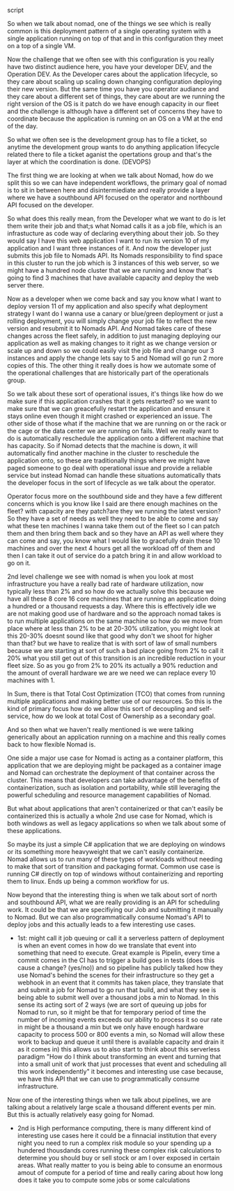 script

So when we talk about nomad, one of the things we see which is really common is this deployment pattern of a single operating system with a single application running on top of that and in this configuration they meet on a top of a single VM.

Now the challenge that we often see with this configuration is you really have two distinct audience here, you have your developer DEV, and the Operation DEV. As the Developer cares about the application lifecycle, so they care about scaling up scaling down changing configuration deploying their new version. But the same time you have you operator audiance and they care about a different set of things, they care about are we running the right version of the OS is it patch do we have enough capacity in our fleet and the challenge is although have a different set of concerns they have to coordinate because the application is running on an OS on a VM at the end of the day.

So what we often see is the development group has to file a ticket, so anytime the development group wants to do anything application lifecycle related there to file a ticket aganist the opertations group and that's the layer at which the coordination is done. (DEVOPS)

The first thing we are looking at when we talk about Nomad, how do we split this so we can have independent workflows, the primary goal of nomad is to sit in between here and disintermiediate and really provide a layer where we have a southbound API focused on the operator and northbound API focused on the developer.

So what does this really mean, from the Developer what we want to do is let them write their job and that;s what Nomad calls it as a job file, which is an infrastucture as code way of declaring everything about their job. So they would say I have this web application I want to run its version 10 of my application and I want three instances of it. And now the developer just submits this job file to Nomads API. Its Nomads responsibility to find space in this cluster to run the job which is 3 instances of this web server, so we might have a hundred node cluster that we are running and know that's going to find 3 machines that have available capacity and deploy the web server there.

Now as a developer when we come back and say you know what I want to deploy version 11 of my application and also specify what deployment strategy I want do I wanna use a canary or blue/green deployment or just a rolling deployment, you will simply change your job file to reflect the new version and resubmit it to Nomads API. And Nomad takes care of these changes across the fleet safely, in addition to just managing deploying our application as well as making changes to it right as we change version or scale up and down so we could easily visit the job file and change our 3 instances and apply the change lets say to 5 and Nomad will go run 2 more copies of this. The other thing it really does is how we automate some of the operational challenges that are historically part of the operationals group. 

So we talk about these sort of operational issues, it's things like how do we make sure if this application crashes that it gets restarted? so we want to make sure that we can greacefully restart the application and ensure it stays online even though it might crashed or experienced an issue. The other side of those what if the machine that we are running on or the rack or the cage or the data center we are running on fails. Well we really want to do is automatically reschedule the application onto a different machine that has capacity. So if Nomad detects that the machine is down, it will automatically find another machine in the cluster to reschedule the application onto, so these are traditionally things where we might have paged someone to go deal with operational issue and provide a reliable service but instead Nomad can handle these situations automatically thats the developer focus in the sort of lifecycle as we talk about the operator.

Operator focus more on the southbound side and they have a few different concerns which is you know like I said are there enough machines on the fleet? with capacity are they patch?are they we running the latest version? So they have a set of needs as well they need to be able to come and say what these ten machines I wanna take them out of the fleet so I can patch them and then bring them back and so they have an API as well where they can come and say, you know what I would like to gracefully drain these 10 machines and over the next 4 hours get all the workload off of them and then I can take it out of service do a patch bring it in and allow workload to go on it.

2nd level challenge we see with nomad is when you look at most infrastructure you have a really bad rate of hardware utilization, now typically less than 2% and so how do we actually solve this because we have all these 8 core 16 core machines that are running an application doing a hundred or a thousand requests a day. Where this is effectively idle we are not making good use of hardware and so the approach nomad takes is to run multiple applications on the same machine so how do we move from place where at less than 2% to be at 20-30% utilization, you might look at this 20-30% doesnt sound like that good why don't we shoot for higher than that?
but we have to realize that is with sort of law of small numbers because we are starting at sort of such a bad place going from 2% to call it 20% what you still get out of this transition is an incredible reduction in your fleet size. So as you go from 2% to 20% its actually a 90% reduction and the amount of overall hardware we are we need we can replace every 10 machines with 1. 

In Sum, there is that Total Cost Optimization (TCO) that comes from running multiple applications and making better use of our resources. So this is the kind of primary focus how do we allow this sort of decoupling and self-service, how do we look at total Cost of Ownership as a secondary goal.

And so then what we haven't really mentioned is we were talking generically about an application running on a machine and this really comes back to how flexible Nomad is.

One side a major use case for Nomad is acting as a container platform, this application that we are deploying might be packaged as a container image and Nomad can orchestrate the deployment of that container across the cluster. This means that developers can take advantage of the benefits of containerization, such as isolation and portability, while still leveraging the powerful scheduling and resource management capabilities of Nomad. 

But what about applications that aren't containerized or that can't easily be containerized this is actually a whole 2nd use case for Nomad, which is both windows as well as legacy applications so when we talk about some of these applications.

So maybe its just a simple C# application that we are deploying on windows or its something more heavyweight that we can't easily containerize. Nomad allows us to run many of these types of workloads without needing to make that sort of transition and packaging format. Common use case is running C# directly on top of windows without containerizing and reporting them to linux. Ends up being a common workflow for us.

Now beyond that the interesting thing is when we talk about sort of north and southbound API, what we are really providing is an API for scheduling work. It could be that we are specifiying our Job and submitting it manually to Nomad. But we can also programmatically consume Nomad's API to deploy jobs and this actually leads to a few interesting use cases. 
- 1st: might call it job queuing or call it a serverless pattern of deployment is when an event comes in how do we translate that event into something that need to execute. Great example is Pipelin, every time a commit comes in the CI has to trigger a build goes in tests (does this cause a change? (yes/no)) and so pipeline has publicly talked how they use Nomad's behind the scenes for their infrastructure so they get a webhook in an event that it commits has taken place, they translate that and submit a job for Nomad to go run that build, and what they see is being able to submit well over a thousand jobs a min to Nomad. In this sense its acting sort of 2 ways (we are sort of queuing up jobs for Nomad to run, so it might be that for temporary period of time the number of incoming events exceeds our ability to process it so our rate in might be a thousand a min but we only have enough hardware capacity to process 500 or 800 events a min, so Nomad will allow these work to backup and queue it until there is available capacity and drain it as it comes in) this allows us to also start to think about this serverless paradigm "How do I think about transforming an event and turning that into a small unit of work that just processes that event and scheduling all this work independently" it becomes and interesting use case because, we have this API that we can use to programmatically consume infrastructure. 

Now one of the interesting things when we talk about pipelines, we are talking about a relatively large scale a thousand different events per min. But this is actually relatively easy going for Nomad.

- 2nd is High performance computing, there is many different kind of interesting use cases here it could be a finnacial institution that every night you need to run a complex risk module so your spending up a hundered thousdands cores running these complex risk calculations to determine you should buy or sell stock or am I over exposed in certain areas. What really matter to you is being able to consume an enormous amout of compute for a period of time  and really caring about how long does it take you to compute some jobs or some calculations 






